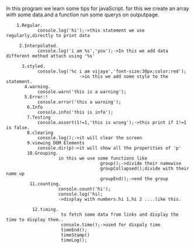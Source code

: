 In this program we learn some tips for javaScript.
for this we create an array with some data.and a function run some querys on outputpage.
        
        1.Regular.
                console.log('hi');->this statement we use regularly,directly to print data
                
         2.Interpolated.
                console.log('i am %s','you');->In this we add data different method attach using '%s'
                
          3.styled.
                console.log('%c i am vijaya','font-size:30px;color:red');
                                ->in this we add some style to the statement.
           4.warning.
                console.warn('this is a warning');
           5.Error:!
                console.error('this a warning');
            6.Info
                console.info('this is info');
            7.Testing
                console.assert(1!=1,'this is wrong');->this print if 1!=1 is false.
            8.clearing
                console.log();->it will clear the screen
            9.viewing DOM Elements
                console.dir(p)->it will show all the properities of 'p'
            10.Grouping.
                        in this we use some functions like 
                                        group();->divide their namewise
                                        groupCollapsed();divide with their name up
                                        groupEnd();->end the group
             11.counting.
                        console.count('hi');
                        console.log('hi);
                        ->display with numbers.hi 1,hi 2 ....like this.
                      
              12.timing.
                         to fetch some data from links and display the time to display them..
                         console.time();->used for dispaly time
                         timeEnd();
                         timeStamp()
                         timeLog();

